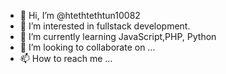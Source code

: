 - 👋 Hi, I’m @htethtethtun10082
- 👀 I’m interested in fullstack development.
- 🌱 I’m currently learning JavaScript,PHP, Python
- 💞️ I’m looking to collaborate on ...
- 📫 How to reach me ...

<!---
htethtethtun10082/htethtethtun10082 is a ✨ special ✨ repository because its `README.md` (this file) appears on your GitHub profile.
You can click the Preview link to take a look at your changes.
--->
